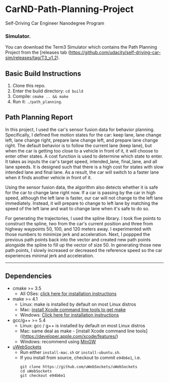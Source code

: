 # CarND-Path-Planning-Project
Self-Driving Car Engineer Nanodegree Program
   
### Simulator.
You can download the Term3 Simulator which contains the Path Planning Project from the [releases tab (https://github.com/udacity/self-driving-car-sim/releases/tag/T3_v1.2).

## Basic Build Instructions

1. Clone this repo.
2. Enter the build directory: `cd build`
3. Compile: `cmake .. && make`
4. Run it: `./path_planning`.

## Path Planning Report
In this project, I used the car's sensor fusion data for behavior planning. Specifically, I defined five motion states for the car: keep lane, lane change left, lane change right, prepare lane change left, and prepare lane change right. The default behavior is to follow the current lane (keep lane), but when the car is getting too close to a vehicle in front of it, it will choose to enter other states. A cost function is used to determine which state to enter. It takes as inputs the car's target speed, intended_lane, final_lane, and all lane speeds. It is designed such that there is a high cost for states with slow intended lane and final lane. As a result, the car will switch to a faster lane when it finds another vehicle in front of it.

Using the sensor fusion data, the algorithm also detects whether it is safe for the car to change lane right now. If a car is passing by the car in high speed, although the left lane is faster, our car will not change to the left lane immediately. Instead, it will prepare to change to left lane by matching the speed of the left lane and wait to change lane when it's safe to do so.

For generating the trajectories, I used the spline library. I took five points to construct the spline, two from the car's current position and three from highway waypoints 50, 100, and 120 meters away. I experimented with those numbers to minimize jerk and acceleration. Next, I poppped the previous path points back into the vector and created new path points alongside the spline to fill up the vector of size 50. In generating those new path points, I slowly increased or decreased the reference speed so the car experiences minimal jerk and acceleration.

---

## Dependencies

* cmake >= 3.5
  * All OSes: [click here for installation instructions](https://cmake.org/install/)
* make >= 4.1
  * Linux: make is installed by default on most Linux distros
  * Mac: [install Xcode command line tools to get make](https://developer.apple.com/xcode/features/)
  * Windows: [Click here for installation instructions](http://gnuwin32.sourceforge.net/packages/make.htm)
* gcc/g++ >= 5.4
  * Linux: gcc / g++ is installed by default on most Linux distros
  * Mac: same deal as make - [install Xcode command line tools]((https://developer.apple.com/xcode/features/)
  * Windows: recommend using [MinGW](http://www.mingw.org/)
* [uWebSockets](https://github.com/uWebSockets/uWebSockets)
  * Run either `install-mac.sh` or `install-ubuntu.sh`.
  * If you install from source, checkout to commit `e94b6e1`, i.e.
    ```
    git clone https://github.com/uWebSockets/uWebSockets 
    cd uWebSockets
    git checkout e94b6e1
   